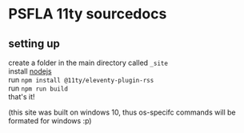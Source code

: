 # PSFLA 11ty sourcedocs

## setting up

create a folder in the main directory called `_site`\
install [nodejs](https://nodejs.org/en/download/) \
run `npm install @11ty/eleventy-plugin-rss` \
run `npm run build` \
that's it!

(this site was built on windows 10, thus os-specifc commands will be formated for windows :p) 